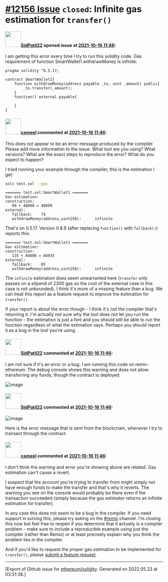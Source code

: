 # [\#12156 Issue](https://github.com/ethereum/solidity/issues/12156) `closed`: Infinite gas estimation for `transfer()`

#### <img src="https://avatars.githubusercontent.com/u/92217664?u=35465e4f8e29fb825d77f7aae5f3a3860806a4f4&v=4" width="50">[SidPatil22](https://github.com/SidPatil22) opened issue at [2021-10-16 11:46](https://github.com/ethereum/solidity/issues/12156):

I am getting this error every time I try to run this solidity code. Gas requirement of function SmartWallet1.withdrawMoney is infinite:  
```
pragma solidity ^0.5.17;

contract SmartWallet1{
    function withdrawMoney(address payable _to, uint _amount) public{
        _to.transfer(_amount);
    }
    function() external payable{
        
    }
}
```

#### <img src="https://avatars.githubusercontent.com/u/137030?v=4" width="50">[cameel](https://github.com/cameel) commented at [2021-10-16 11:46](https://github.com/ethereum/solidity/issues/12156#issuecomment-944946019):

This does not appear to be an error message produced by the compiler. Please add more information to the issue. What tool are you using? What versions? What are the exact steps to reproduce the error? What do you expect to happen?

I tried running your example through the compiler, this is the estimation I get:
```bash
solc test.sol --gas
```
```
======= test.sol:SmartWallet1 =======
Gas estimation:
construction:
   99 + 48800 = 48899
external:
   fallback:    74
   withdrawMoney(address,uint256):      infinite
```
That's on 0.5.17. Version 0.8.9 (after replacing `function()` with `fallback()`) reports this:
```
======= test.sol:SmartWallet1 =======
Gas estimation:
construction:
   135 + 84800 = 84935
external:
   fallback:    85
   withdrawMoney(address,uint256):      infinite
```

The `infinite` estimation does seem unwarranted here (`transfer` only passes on a stipend of 2300 gas so the cost of the external case in this case is not unbounded). I think it's more of a missing feature than a bug. We can treat this report as a feature request to improve the estimation for `transfer()`.

If your report is about the error though - I think it's not the compiler that's returning it. I'm actually not sure why the tool does not let you run the function - the estimation is just a hint and you should still be able to run the function regardless of what the estimation says. Perhaps you should report it as a bug in the tool you're using.

#### <img src="https://avatars.githubusercontent.com/u/92217664?u=35465e4f8e29fb825d77f7aae5f3a3860806a4f4&v=4" width="50">[SidPatil22](https://github.com/SidPatil22) commented at [2021-10-16 11:46](https://github.com/ethereum/solidity/issues/12156#issuecomment-945117284):

I am not sure if it's an error or a bug. I am running this code on remix-ethereum. The debug console shows this warning and does not allow transferring any funds, though the contract is deployed.

![image](https://user-images.githubusercontent.com/92217664/137628329-ea10cb99-bd3e-4038-ae67-59ec63aff9a7.png)

#### <img src="https://avatars.githubusercontent.com/u/92217664?u=35465e4f8e29fb825d77f7aae5f3a3860806a4f4&v=4" width="50">[SidPatil22](https://github.com/SidPatil22) commented at [2021-10-16 11:46](https://github.com/ethereum/solidity/issues/12156#issuecomment-945137495):

![image](https://user-images.githubusercontent.com/92217664/137632348-1eed2002-a661-472e-b7e6-ea2699ee2390.png)

Here is the error message that is sent from the blockchain,  whenever I try to transact through the contract.

#### <img src="https://avatars.githubusercontent.com/u/137030?v=4" width="50">[cameel](https://github.com/cameel) commented at [2021-10-16 11:46](https://github.com/ethereum/solidity/issues/12156#issuecomment-946888183):

I don't think the warning and error you're showing above are related. Gas estimation can't cause a revert. 

I suspect that the account you're trying to transfer from might simply not have enough funds to make the transfer and that's why it reverts. The warning you see on the console would probably be there even if the transaction succeeded (simply because the gas estimator returns an infinite estimation for transfer).

In any case this does not seem to be a bug in the compiler. If you need support in solving this, please try asking on the [#remix](https://gitter.im/ethereum/remix) channel. I'm closing this now but feel free to reopen if you determine that it actually is a compiler problem - make sure to include a reproducible example using just the compiler (rather than Remix) or at least precisely explain why you think the problem lies in the compiler.

And if you'd like to request the proper gas estimation to be implemented for `transfer()`, please [submit a feature request](https://github.com/ethereum/solidity/issues/new?template=feature_request.md).


-------------------------------------------------------------------------------



[Export of Github issue for [ethereum/solidity](https://github.com/ethereum/solidity). Generated on 2022.05.23 at 03:51:38.]

